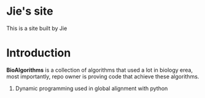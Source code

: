 
# Jie's site
This is a site built by Jie

# Introduction

**BioAlgorithms** is a collection of algorithms that used a lot in biology erea, most importantly, repo owner is proving code that achieve these algorithms.

1. Dynamic programming used in global alignment with python


